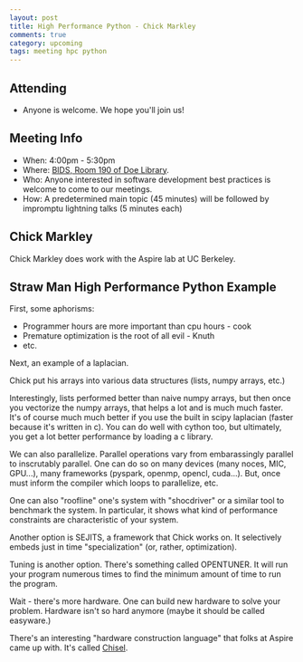 ```yaml
---
layout: post
title: High Performance Python - Chick Markley
comments: true
category: upcoming
tags: meeting hpc python
---
```


## Attending

- Anyone is welcome. We hope you'll join us!

## Meeting Info

- When: 4:00pm - 5:30pm
- Where: [BIDS, Room 190 of Doe Library](https://bids.berkeley.edu).
- Who: Anyone interested in software development best practices is welcome to come to our meetings.
- How: A predetermined main topic (45 minutes) will be followed by impromptu lightning talks (5 minutes each)

## Chick Markley

Chick Markley does work with the Aspire lab at UC Berkeley.

## Straw Man High Performance Python Example

First, some aphorisms:

- Programmer hours are more important than cpu hours - cook
- Premature optimization is the root of all evil - Knuth
- etc.

Next, an example of a laplacian.

Chick put his arrays into various data structures (lists, numpy arrays, etc.)

Interestingly, lists performed better than naive numpy arrays, but then once 
you vectorize the numpy arrays, that helps a lot and is much much faster. It's 
of course much much better if you use the built in scipy laplacian (faster 
because it's written in c). You can do well with cython too, but ultimately, 
you get a lot better performance by loading a c library.

We can also parallelize. Parallel operations vary from embarassingly parallel 
to inscrutably parallel. One can do so on many devices (many noces, MIC, GPU...),
many frameworks (pyspark, openmp, opencl, cuda...). But, once must inform the 
compiler which loops to parallelize, etc. 

One can also "roofline" one's system with "shocdriver" or a similar tool to 
benchmark the system. In particular, it shows what kind of performance 
constraints are characteristic of your system. 

Another option is SEJITS, a framework that Chick works on. It selectively 
embeds just in time "specialization" (or, rather, optimization).

Tuning is another option. There's something called OPENTUNER. It will run your 
program numerous times to find the minimum amount of time to run the program. 

Wait - there's more hardware. One can build new hardware to solve your problem. 
Hardware isn't so hard anymore (maybe it should be called easyware.) 

There's an interesting "hardware construction language" that folks at Aspire 
came up with. It's called [Chisel](https://chisel.eecs.berkeley.edu/chisel-dac2012.pdf). 

